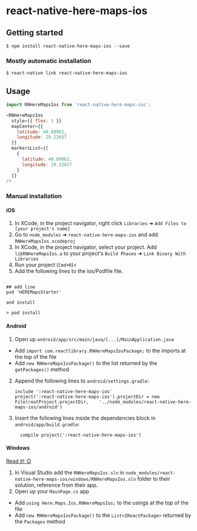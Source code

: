 # react-native-here-maps-ios

## Getting started

`$ npm install react-native-here-maps-ios --save`

### Mostly automatic installation

`$ react-native link react-native-here-maps-ios`

## Usage
```javascript
import RNHereMapsIos from 'react-native-here-maps-ios';

<RNHereMapsIos
  style={{ flex: 1 }}
  mapCenter={{
    latitude: 40.89962,
    longitude: 29.22657
  }}
  markersList={[
    {
      latitude: 40.89962,
      longitude: 29.22657
    }
  ]}
/>
```

### Manual installation


#### iOS

1. In XCode, in the project navigator, right click `Libraries` ➜ `Add Files to [your project's name]`
2. Go to `node_modules` ➜ `react-native-here-maps-ios` and add `RNHereMapsIos.xcodeproj`
3. In XCode, in the project navigator, select your project. Add `libRNHereMapsIos.a` to your project's `Build Phases` ➜ `Link Binary With Libraries`
4. Run your project (`Cmd+R`)<
5. Add the following lines to the ios/Podfile file.

```POD

## add line
pod 'HEREMapsStarter'

and install

> pod install
```


#### Android

1. Open up `android/app/src/main/java/[...]/MainApplication.java`
  - Add `import com.reactlibrary.RNHereMapsIosPackage;` to the imports at the top of the file
  - Add `new RNHereMapsIosPackage()` to the list returned by the `getPackages()` method
2. Append the following lines to `android/settings.gradle`:
  	```
  	include ':react-native-here-maps-ios'
  	project(':react-native-here-maps-ios').projectDir = new File(rootProject.projectDir, 	'../node_modules/react-native-here-maps-ios/android')
  	```
3. Insert the following lines inside the dependencies block in `android/app/build.gradle`:
  	```
      compile project(':react-native-here-maps-ios')
  	```

#### Windows
[Read it! :D](https://github.com/ReactWindows/react-native)

1. In Visual Studio add the `RNHereMapsIos.sln` in `node_modules/react-native-here-maps-ios/windows/RNHereMapsIos.sln` folder to their solution, reference from their app.
2. Open up your `MainPage.cs` app
  - Add `using Here.Maps.Ios.RNHereMapsIos;` to the usings at the top of the file
  - Add `new RNHereMapsIosPackage()` to the `List<IReactPackage>` returned by the `Packages` method
  
